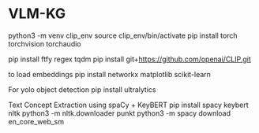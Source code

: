 # VLM-KG

python3 -m venv clip_env
source clip_env/bin/activate
pip install torch torchvision torchaudio

pip install ftfy regex tqdm
pip install git+https://github.com/openai/CLIP.git

to load embeddings
pip install networkx matplotlib scikit-learn

For yolo object detection
pip install ultralytics

Text Concept Extraction using spaCy + KeyBERT
pip install spacy keybert nltk
python3 -m nltk.downloader punkt
python3 -m spacy download en_core_web_sm
